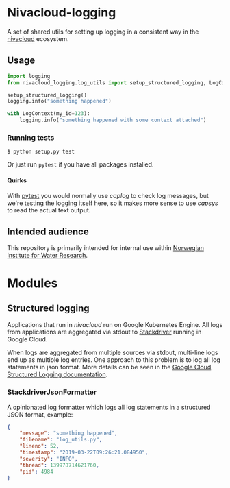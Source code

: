 # Nivacloud-logging

A set of shared utils for setting up logging in a consistent way in
the [nivacloud](https://github.com/NIVANorge/nivacloud) ecosystem.

## Usage

```python
import logging
from nivacloud_logging.log_utils import setup_structured_logging, LogContext

setup_structured_logging()
logging.info("something happened")

with LogContext(my_id=123):
    logging.info("something happened with some context attached")
```

### Running tests

```
$ python setup.py test
```

Or just run `pytest` if you have all packages installed.

#### Quirks

With [pytest](https://docs.pytest.org/en/latest/) you would normally 
use *caplog* to check log messages, but we're testing the logging
itself here, so it makes more sense to use *capsys* to read the
actual text output. 

## Intended audience

This repository is primarily intended for internal use within
[Norwegian Institute for Water Research](https://www.niva.no/).

# Modules

## Structured logging

Applications that run in *nivacloud* run on Google Kubernetes
Engine. All logs from applications are aggregated via stdout to
[Stackdriver](https://cloud.google.com/stackdriver/) running in Google
Cloud.

When logs are aggregated from multiple sources via stdout, multi-line
logs end up as multiple log entries. One approach to this problem is to
log all log statements in json format. More details can be seen in the
[Google Cloud Structured Logging
documentation](https://cloud.google.com/logging/docs/structured-logging).

### StackdriverJsonFormatter

A opinionated log formatter which logs all log statements in a
structured JSON format, example:

```json
{
    "message": "something happened",
    "filename": "log_utils.py",
    "lineno": 52,
    "timestamp": "2019-03-22T09:26:21.084950",
    "severity": "INFO",
    "thread": 139978714621760,
    "pid": 4984
}
```
